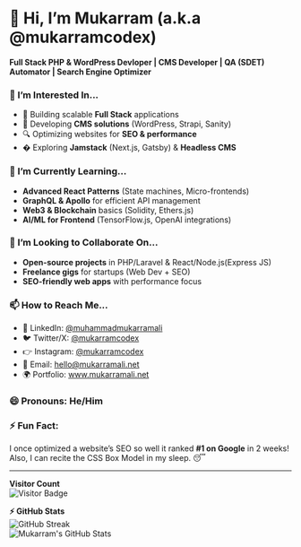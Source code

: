 # 👋 Hi, I’m Mukarram (a.k.a @mukarramcodex)  
**Full Stack PHP & WordPress Devloper | CMS Developer | QA (SDET) Automator | Search Engine Optimizer**  

### 👀 I’m Interested In...  
- 🚀 Building scalable **Full Stack** applications  
- 📝 Developing **CMS solutions** (WordPress, Strapi, Sanity)  
- 🔍 Optimizing websites for **SEO & performance**  
- � Exploring **Jamstack** (Next.js, Gatsby) & **Headless CMS**  

### 🌱 I’m Currently Learning...  
- **Advanced React Patterns** (State machines, Micro-frontends)  
- **GraphQL & Apollo** for efficient API management  
- **Web3 & Blockchain** basics (Solidity, Ethers.js)  
- **AI/ML for Frontend** (TensorFlow.js, OpenAI integrations)  

### 💞️ I’m Looking to Collaborate On...  
- **Open-source projects** in PHP/Laravel & React/Node.js(Express JS)  
- **Freelance gigs** for startups (Web Dev + SEO)  
- **SEO-friendly web apps** with performance focus  

### 📫 How to Reach Me...  
- 💼 LinkedIn: [@muhammadmukarramali](https://www.linkedin.com/in/muhammadmukarramali/) 
- 🐦 Twitter/X: [@mukarramcodex](https://x.com/mukarramcodex)
- 👉 Instagram: [@mukarramcodex](https://www.instagram.com/mukarramcodex/)
- 📧 Email: hello@mukarramali.net  
- 🌍 Portfolio: www.mukarramali.net

### 😄 Pronouns: He/Him  

### ⚡ Fun Fact:  
I once optimized a website’s SEO so well it ranked **#1 on Google** in 2 weeks! Also, I can recite the CSS Box Model in my sleep. 😴  

---

<!---
mukarramcodex/mukarramcodex is a ✨ special ✨ repository because its `README.md` (this file) appears on your GitHub profile.
--->

**Visitor Count**  
![Visitor Badge](https://visitor-badge.laobi.icu/badge?page_id=mukarramcodex.mukarramcodex)  

**⚡ GitHub Stats**  
![GitHub Streak](https://streak-stats.demolab.com/?user=mukarramcodex&theme=radical)  
![Mukarram's GitHub Stats](https://github-readme-stats.vercel.app/api?username=mukarramcodex&show_icons=true&theme=radical)  
